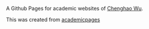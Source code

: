 A Github Pages for academic websites of [Chenghao Wu](Chenghao-Wu.github.io). 

This was created from [academicpages](https://github.com/academicpages/academicpages.github.io)
